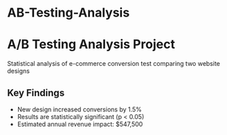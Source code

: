 # AB-Testing-Analysis
# A/B Testing Analysis Project

Statistical analysis of e-commerce conversion test comparing two website designs

## Key Findings
- New design increased conversions by 1.5%
- Results are statistically significant (p < 0.05)
- Estimated annual revenue impact: $547,500


